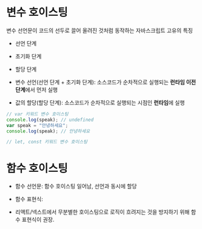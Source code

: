 # 변수 호이스팅

변수 선언문이 코드의 선두로 끌어 올려진 것처럼 동작하는 자바스크립트 고유의 특징

- 선언 단계
- 초기화 단계
- 할당 단계

- 변수 선언(선언 단계 + 초기화 단계):
  소스코드가 순차적으로 실행되는 **런타임 이전 단계**에서 먼저 실행
- 값의 할당(할당 단계):
  소스코드가 순차적으로 실행되는 시점인 **런타임**에 실행

```js
// var 키워드 변수 호이스팅
console.log(speak); // undefined
var speak = "안녕하세요";
console.log(speak); // 안녕하세요

// let, const 키워드 변수 호이스팅
```

# 함수 호이스팅

- 함수 선언문: 함수 호이스팅 일어남, 선언과 동시에 할당
- 함수 표현식:

- 리액트/넥스트에서 무분별한 호이스팅으로 로직이 흐려지는 것을 방지하기 위해 함수 표현식이 권장.
